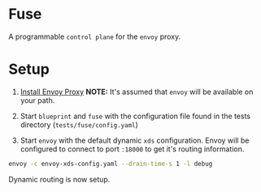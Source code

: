 # Fuse
A programmable `control plane` for the `envoy` proxy.

# Setup
1. [Install Envoy Proxy](https://www.envoyproxy.io/docs/envoy/latest/start/install)
__NOTE:__ It's assumed that `envoy` will be available on your path.

2. Start `blueprint` and `fuse` with the configuration file found in the tests directory (`tests/fuse/config.yaml`)

3. Start `envoy` with the default dynamic `xds` configuration. Envoy will be configured to connect to port `:18000` to get it's routing information.
```sh
envoy -c envoy-xds-config.yaml --drain-time-s 1 -l debug
```

Dynamic routing is now setup. 